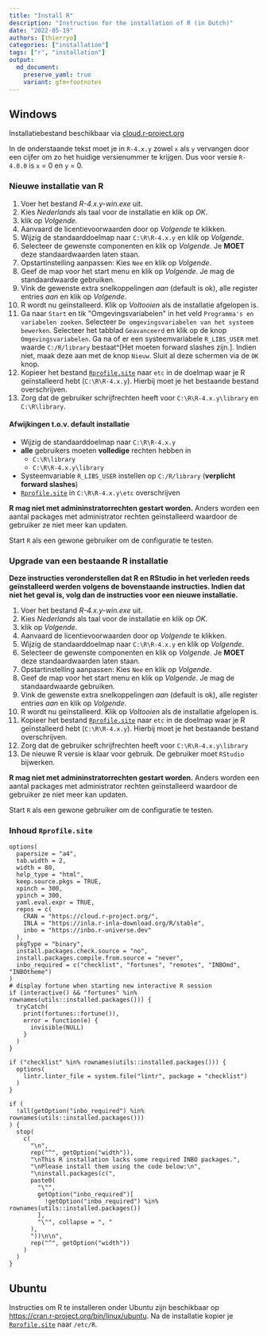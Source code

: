 ```yaml
---
title: "Install R"
description: "Instruction for the installation of R (in Dutch)"
date: "2022-05-19"
authors: [thierryo]
categories: ["installation"]
tags: ["r", "installation"]
output: 
  md_document:
    preserve_yaml: true
    variant: gfm+footnotes
---
```




## Windows

Installatiebestand beschikbaar via [cloud.r-project.org](https://cloud.r-project.org/bin/windows/base)

In de onderstaande tekst moet je in `R-4.x.y` zowel `x` als `y` vervangen door een cijfer om zo het huidige versienummer te krijgen. 
Dus voor versie `R-4.0.0` is `x` = 0 en `y` = 0.

### Nieuwe installatie van R

1. Voer het bestand _R-4.x.y-win.exe_ uit.
1. Kies _Nederlands_ als taal voor de installatie en klik op _OK_.
1. klik op _Volgende_.
1. Aanvaard de licentievoorwaarden door op _Volgende_ te klikken.
1. Wijzig de standaarddoelmap naar `C:\R\R-4.x.y` en klik op _Volgende_.
1. Selecteer de gewenste componenten en klik op _Volgende_. 
Je **MOET** deze standaardwaarden laten staan.
1. Opstartinstelling aanpassen: Kies `Nee` en klik op _Volgende_.
1. Geef de map voor het start menu en klik op _Volgende_. 
Je mag de standaardwaarde gebruiken.
1. Vink de gewenste extra snelkoppelingen _aan_ (default is ok), alle register entries _aan_ en klik op _Volgende_.
1. R wordt nu geïnstalleerd.
Klik op _Voltooien_ als de installatie afgelopen is.
1. Ga naar `Start` en tik "Omgevingsvariabelen" in het veld `Programma's en variabelen zoeken`. 
Selecteer `De omgevingsvariabelen van het systeem bewerken`. 
Selecteer het tabblad `Geavanceerd` en klik op de knop `Omgevingsvariabelen`. 
Ga na of er een systeemvariabele `R_LIBS_USER` met waarde `C:/R/library` bestaat^[Het moeten forward slashes zijn.]. 
Indien niet, maak deze aan met de knop `Nieuw`. 
Sluit al deze schermen via de `OK` knop.
1. Kopieer het bestand [`Rprofile.site`](Rprofile.site) naar `etc` in de doelmap waar je R geïnstalleerd hebt (`C:\R\R-4.x.y`). 
Hierbij moet je het bestaande bestand overschrijven.
1. Zorg dat de gebruiker schrijfrechten heeft voor `C:\R\R-4.x.y\library` en `C:\R\library`.

#### Afwijkingen t.o.v. default installatie

- Wijzig de standaarddoelmap naar `C:\R\R-4.x.y`
- **alle** gebruikers moeten **volledige** rechten hebben in 
    - `C:\R\library`
    - `C:\R\R-4.x.y\library`
- Systeemvariable `R_LIBS_USER` instellen op `C:/R/library` (**verplicht forward slashes**)
- [`Rprofile.site`](Rprofile.site) in `C:\R\R-4.x.y\etc` overschrijven

**R mag niet met admininstratorrechten gestart worden.** 
Anders worden een aantal packages met administrator rechten geïnstalleerd waardoor de gebruiker ze niet meer kan updaten.

Start `R` als een gewone gebruiker om de configuratie te testen.

### Upgrade van een bestaande R installatie

**Deze instructies veronderstellen dat R en RStudio in het verleden reeds geïnstalleerd werden volgens de bovenstaande instructies.
Indien dat niet het geval is, volg dan de instructies voor een nieuwe installatie.**

1. Voer het bestand _R-4.x.y-win.exe_ uit.
1. Kies _Nederlands_ als taal voor de installatie en klik op _OK_.
1. klik op _Volgende_.
1. Aanvaard de licentievoorwaarden door op _Volgende_ te klikken.
1. Wijzig de standaarddoelmap naar `C:\R\R-4.x.y` en klik op _Volgende_.
1. Selecteer de gewenste componenten en klik op _Volgende_.
Je **MOET** deze standaardwaarden laten staan.
1. Opstartinstelling aanpassen: Kies `Nee` en klik op _Volgende_.
1. Geef de map voor het start menu en klik op _Volgende_. Je mag de standaardwaarde gebruiken.
1. Vink de gewenste extra snelkoppelingen _aan_ (default is ok), alle register entries _aan_ en klik op _Volgende_.
1. R wordt nu geïnstalleerd.
Klik op _Voltooien_ als de installatie afgelopen is.
1. Kopieer het bestand [`Rprofile.site`](Rprofile.site) naar `etc` in de doelmap waar je R geïnstalleerd hebt (`C:\R\R-4.x.y`).
Hierbij moet je het bestaande bestand overschrijven.
1. Zorg dat de gebruiker schrijfrechten heeft voor `C:\R\R-4.x.y\library`
1. De nieuwe R versie is klaar voor gebruik. De gebruiker moet `RStudio` bijwerken.

**R mag niet met admininstratorrechten gestart worden.**
Anders worden een aantal packages met administrator rechten geïnstalleerd waardoor de gebruiker ze niet meer kan updaten.

Start `R` als een gewone gebruiker om de configuratie te testen.

### Inhoud `Rprofile.site`


```
options(
  papersize = "a4",
  tab.width = 2,
  width = 80,
  help_type = "html",
  keep.source.pkgs = TRUE,
  xpinch = 300,
  ypinch = 300,
  yaml.eval.expr = TRUE,
  repos = c(
    CRAN = "https://cloud.r-project.org/",
    INLA = "https://inla.r-inla-download.org/R/stable",
    inbo = "https://inbo.r-universe.dev"
  ),
  pkgType = "binary",
  install.packages.check.source = "no",
  install.packages.compile.from.source = "never",
  inbo_required = c("checklist", "fortunes", "remotes", "INBOmd", "INBOtheme")
)
# display fortune when starting new interactive R session
if (interactive() && "fortunes" %in% rownames(utils::installed.packages())) {
  tryCatch(
    print(fortunes::fortune()),
    error = function(e) {
      invisible(NULL)
    }
  )
}

if ("checklist" %in% rownames(utils::installed.packages())) {
  options(
    lintr.linter_file = system.file("lintr", package = "checklist")
  )
}

if (
  !all(getOption("inbo_required") %in% rownames(utils::installed.packages()))
) {
  stop(
    c(
      "\n",
      rep("^", getOption("width")),
      "\nThis R installation lacks some required INBO packages.",
      "\nPlease install them using the code below:\n",
      "\ninstall.packages(c(",
      paste0(
        "\"",
        getOption("inbo_required")[
          !getOption("inbo_required") %in% rownames(utils::installed.packages())
        ],
        "\"", collapse = ", "
      ),
      "))\n\n",
      rep("^", getOption("width"))
    )
  )
}
```

## Ubuntu

Instructies om R te installeren onder Ubuntu zijn beschikbaar op https://cran.r-project.org/bin/linux/ubuntu.
Na de installatie kopier je [`Rprofile.site`](Rprofile.site) naar `/etc/R`.
